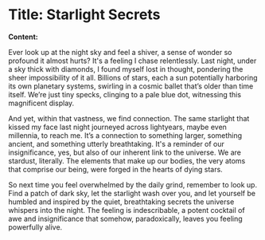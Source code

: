 # **Title:**  Starlight Secrets

**Content:**

Ever look up at the night sky and feel a shiver, a sense of wonder so profound it almost hurts?  It's a feeling I chase relentlessly.  Last night, under a sky thick with diamonds, I found myself lost in thought, pondering the sheer impossibility of it all. Billions of stars, each a sun potentially harboring its own planetary systems, swirling in a cosmic ballet that’s older than time itself.  We’re just tiny specks, clinging to a pale blue dot, witnessing this magnificent display.

And yet, within that vastness, we find connection.  The same starlight that kissed my face last night journeyed across lightyears, maybe even millennia, to reach me.  It’s a connection to something larger, something ancient, and something utterly breathtaking.  It's a reminder of our insignificance, yes, but also of our inherent link to the universe.  We are stardust, literally.  The elements that make up our bodies, the very atoms that comprise our being, were forged in the hearts of dying stars.

So next time you feel overwhelmed by the daily grind, remember to look up.  Find a patch of dark sky, let the starlight wash over you, and let yourself be humbled and inspired by the quiet, breathtaking secrets the universe whispers into the night.  The feeling is indescribable, a potent cocktail of awe and insignificance that somehow, paradoxically, leaves you feeling powerfully alive.

